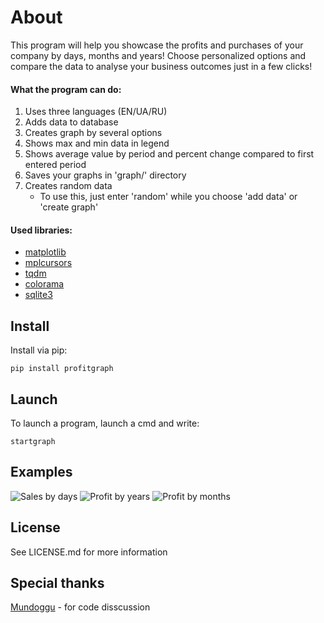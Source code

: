 # About

This program will help you showcase the profits and purchases of your company by days, months and years! Choose personalized options and compare the data to analyse your business outcomes just in a few clicks! 

#### What the program can do:

1. Uses three languages (EN/UA/RU)
2. Adds data to database
3. Creates graph by several options
4. Shows max and min data in legend
5. Shows average value by period and percent change compared to first entered period
6. Saves your graphs in 'graph/' directory
7. Creates random data
    * To use this, just enter 'random' while you choose 'add data' or 'create graph'

#### Used libraries:

* [matplotlib](https://github.com/matplotlib/matplotlib)
* [mplcursors](https://github.com/anntzer/mplcursors)
* [tqdm](https://github.com/tqdm/tqdm)
* [colorama](https://github.com/tartley/colorama)
* [sqlite3](https://docs.python.org/3/library/sqlite3.html)

## Install

Install via pip:
```
pip install profitgraph
```
## Launch

To launch a program, launch a cmd and write:
```
startgraph
```

## Examples

![Sales by days](https://i.imgur.com/1icI15u.png)
![Profit by years](https://i.imgur.com/Efg9KAc.png)
![Profit by months](https://i.imgur.com/44Lp93I.png)

## License

See LICENSE.md for more information

## Special thanks

[Mundoggu](https://github.com/Mundoggu) - for code disscussion
